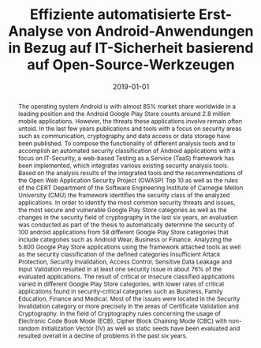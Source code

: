 ---
abstract: The operating system Android is with almost 85% market share worldwide in
  a leading position and the Android Google Play Store counts around 2.8 million mobile
  applications. However, the threats these applications involve remain often untold.
  In the last few years publications and tools with a focus on security areas such
  as communication, cryptography and data access or data storage have been published.
  To compose the functionality of different analysis tools and to accomplish an automated
  security classification of Android applications with a focus on IT-Security, a web-based
  Testing as a Service (TaaS) framework has been implemented, which integrates various
  existing security analysis tools. Based on the analysis results of the integrated
  tools and the recommendations of the Open Web Application Security Project (OWASP)
  Top 10 as well as the rules of the CERT Department of the Software Engineering Institute
  of Carnegie Mellon University (CMU) the framework identifies the security class
  of the analyzed applications. In order to identify the most common security threats
  and issues, the most secure and vulnerable Google Play Store categories as well
  as the changes in the security field of cryptography in the last six years, an evaluation
  was conducted as part of the thesis to automatically determine the security of 100
  android applications from 58 different Google Play Store categories that include
  categories such as Android Wear, Business or Finance. Analyzing the 5.800 Google
  Play Store applications using the framework attached tools as well as the security
  classification of the defined categories Insufficient Attack Protection, Security
  Invalidation, Access Control, Sensitive Data Leakage and Input Validation resulted
  in at least one security issue in about 76% of the evaluated applications. The result
  of critical or insecure classified applications varied in different Google Play
  Store categories, with lower rates of critical applications found in security-critical
  categories such as Business, Family Education, Finance and Medical. Most of the
  issues were located in the Security Invalidation category or more precisely in the
  areas of Certificate Validation and Cryptography. In the field of Cryptography rules
  concerning the usage of Electronic Code Book Mode (ECB), Cipher Block Chaining Mode
  (CBC) with non-random Initialization Vector (IV) as well as static seeds have been
  evaluated and resulted overall in a decline of problems in the past six years.
authors:
- Fabian Guschlbauer
date: '2019-01-01'
featured: false
publication_types:
- '7'
publishDate: '2019-01-01'
title: Effiziente automatisierte Erst-Analyse von Android-Anwendungen in Bezug auf
  IT-Sicherheit basierend auf Open-Source-Werkzeugen
url_pdf: ''
---